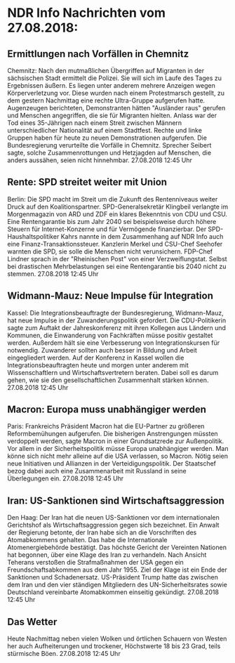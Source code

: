 # NDR Info Nachrichten vom 27.08.2018:


## Ermittlungen nach Vorfällen in Chemnitz
Chemnitz: Nach den mutmaßlichen Übergriffen auf Migranten in der sächsischen Stadt ermittelt die Polizei. Sie will sich im Laufe des Tages zu Ergebnissen äußern. Es liegen unter anderem mehrere Anzeigen wegen Körperverletzung vor. Diese wurden nach einem Protestmarsch gestellt, zu dem gestern Nachmittag eine rechte Ultra-Gruppe aufgerufen hatte. Augenzeugen berichteten, Demonstranten hätten "Ausländer raus" gerufen und Menschen angegriffen, die sie für Migranten hielten. Anlass war der Tod eines 35-Jährigen nach einem Streit zwischen Männern unterschiedlicher Nationalität auf einem Stadtfest. Rechte und linke Gruppen haben für heute zu neuen Demonstrationen aufgerufen. Die Bundesregierung verurteilte die Vorfälle in Chemnitz. Sprecher Seibert sagte, solche Zusammenrottungen und Hetzjagden auf Menschen, die anders aussähen, seien nicht hinnehmbar. 27.08.2018 12:45 Uhr 

## Rente: SPD streitet weiter mit Union
Berlin: Die SPD macht im Streit um die Zukunft des Rentenniveaus weiter Druck auf den Koalitionspartner. SPD-Generalsekretär Klingbeil verlangte im Morgenmagazin von ARD und ZDF ein klares Bekenntnis von CDU und CSU. Eine Rentengarantie bis zum Jahr 2040 sei beispielsweise durch höhere Steuern für Internet-Konzerne und für Vermögende finanzierbar. Der SPD-Haushaltspolitiker Kahrs nannte in dem Zusammenhang auf NDR Info auch eine Finanz-Transaktionssteuer. Kanzlerin Merkel und CSU-Chef Seehofer warnten die SPD, sie solle die Menschen nicht verunsichern. FDP-Chef Lindner sprach in der "Rheinischen Post" von einer Verzweiflungstat. Selbst bei drastischen Mehrbelastungen sei eine Rentengarantie bis 2040 nicht zu stemmen. 27.08.2018 12:45 Uhr 

## Widmann-Mauz: Neue Impulse für Integration
Kassel: Die Integrationsbeauftragte der Bundesregierung, Widmann-Mauz, hat neue Impulse in der Zuwanderungspolitik gefordert. Die CDU-Politikerin sagte zum Auftakt der Jahreskonferenz mit ihren Kollegen aus Ländern und Kommunen, die Einwanderung von Fachkräften müsse positiv gestaltet werden. Außerdem hält sie eine Verbesserung von Integrationskursen für notwendig. Zuwanderer sollten auch besser in Bildung und Arbeit eingegliedert werden. Auf der Konferenz in Kassel wollen die Integrationsbeauftragten heute und morgen unter anderem mit Wissenschaftlern und Wirtschaftsvertretern beraten. Dabei soll es darum gehen, wie sie den gesellschaftlichen Zusammenhalt stärken können. 27.08.2018 12:45 Uhr 

## Macron: Europa muss unabhängiger werden
Paris: Frankreichs Präsident Macron hat die EU-Partner zu größeren Reformbemühungen aufgerufen. Die bisherigen Anstrengungen müssten verdoppelt werden, sagte Macron in einer Grundsatzrede zur Außenpolitik. Vor allem in der Sicherheitspolitik müsse Europa unabhängiger werden. Man könne sich nicht mehr alleine auf die USA verlassen, so Macron. Nötig seien neue Initiativen und Allianzen in der Verteidigungspolitik. Der Staatschef bezog dabei auch eine Zusammenarbeit mit Russland in seine Überlegungen ein. 27.08.2018 12:45 Uhr 

## Iran: US-Sanktionen sind Wirtschaftsaggression
Den Haag: Der Iran hat die neuen US-Sanktionen vor dem internationalen Gerichtshof als Wirtschaftsaggression gegen sich bezeichnet. Ein Anwalt der Regierung betonte, der Iran habe sich an die Vorschriften des Atomabkommens gehalten. Das habe die Internationale Atomenergiebehörde bestätigt. Das höchste Gericht der Vereinten Nationen hat begonnen, über eine Klage des Iran zu verhandeln. Nach Ansicht Teherans verstoßen die Strafmaßnahmen der USA gegen ein Freundschaftsabkommen aus dem Jahr 1955. Ziel der Klage ist ein Ende der Sanktionen und Schadenersatz. US-Präsident Trump hatte das zwischen dem Iran und den vier ständigen Mitgliedern des UN-Sicherheitsrates sowie Deutschland vereinbarte Atomabkommen einseitig gekündigt. 27.08.2018 12:45 Uhr 

## Das Wetter
Heute Nachmittag neben vielen Wolken und örtlichen Schauern von Westen her auch Aufheiterungen und trockener, Höchstwerte 18 bis 23 Grad, teils stürmische Böen. 27.08.2018 12:45 Uhr 
